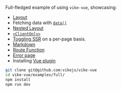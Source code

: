 Full-fledged example of using `vike-vue`, showcasing:

- [Layout](https://vike.dev/Layout)
- Fetching data with [`data()`](https://vike.dev/data)
- [Nested Layout](https://vike.dev/Layout#nested-layouts)
- [`<ClientOnly>`](https://vike.dev/ClientOnly)
- [Toggling SSR](https://vike.dev/ssr) on a per-page basis.
- [Markdown](https://vike.dev/markdown)
- [Route Function](https://vike.dev/route-function)
- [Error page](https://vike.dev/error-page)
- Installing [Vue plugin](https://vuejs.org/guide/reusability/plugins.html)

```bash
git clone git@github.com:vikejs/vike-vue
cd vike-vue/examples/full/
npm install
npm run dev
```

